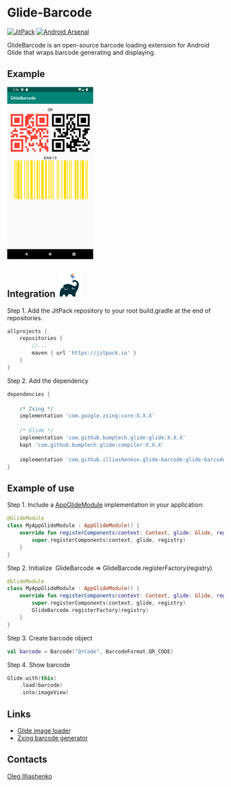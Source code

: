 # Glide-Barcode
[![JitPack](https://jitpack.io/v/illiashenkoo/glide-barcode.svg)](https://jitpack.io/#illiashenkoo/glide-barcode)
[![Android Arsenal]( https://img.shields.io/badge/Android%20Arsenal-Glide--Barcode-green.svg?style=flat )]( https://android-arsenal.com/details/1/7661 )

GlideBarcode is an open-source barcode loading extension for Android Glide that wraps barcode generating and displaying.

## Example
![](images/sample_1.png)

## Integration ![Gradle](images/logo_gradle_kotlin.png)
Step 1. Add the JitPack repository to your root build.gradle at the end of repositories.
```groovy
allprojects {
    repositories {
        //...
        maven { url 'https://jitpack.io' }
    }
}
```

Step 2. Add the dependency
```groovy
dependencies {

    /* Zxing */
    implementation 'com.google.zxing:core:X.X.X'

    /* Glide */
    implementation 'com.github.bumptech.glide:glide:X.X.X'
    kapt 'com.github.bumptech.glide:compiler:X.X.X'
    
    implementation 'com.github.illiashenkoo.glide-barcode:glide-barcode:X.X.X'
}
```
## Example of use
Step 1. Include a [AppGlideModule](https://bumptech.github.io/glide/doc/generatedapi.html) implementation in your application:
``` kotlin
@GlideModule
class MyAppGlideModule : AppGlideModule() {
    override fun registerComponents(context: Context, glide: Glide, registry: Registry) {
        super.registerComponents(context, glide, registry)
    }
}
```

Step 2. Initialize  GlideBarcode => GlideBarcode.registerFactory(registry)
``` kotlin
@GlideModule
class MyAppGlideModule : AppGlideModule() {
    override fun registerComponents(context: Context, glide: Glide, registry: Registry) {
        super.registerComponents(context, glide, registry)
        GlideBarcode.registerFactory(registry)
    }
}
```

Step 3. Create barcode object
``` kotlin
val barcode = Barcode("QrCode", BarcodeFormat.QR_CODE)
```

Step 4. Show barcode
``` kotlin
Glide.with(this)
    .load(barcode)
    .into(imageView)
```

## Links

* [Glide image loader](https://github.com/bumptech/glide)
* [Zxing barcode generator](https://github.com/zxing/zxing)

## Contacts

[Oleg Illiashenko](mailto:illiashenkoo.dev@gmail.com)